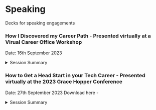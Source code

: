 # Speaking
Decks for speaking engagements

### How I Discovered my Career Path - Presented virtually at a Virual Career Office Workshop 
Date: 16th September 2023
<details>
  <summary>Session Summary</summary>
Coming soon...
</details>


### How to Get a Head Start in your Tech Career - Presented virtually at the 2023 Grace Hopper Conference 
Date: 27th September 2023
Download here - 

<details>
  <summary>Session Summary</summary>
The session, titled "How to Get a Head Start in your Tech Career," is designed to provide early-career professionals with actionable insights and practical tips on how to succeed in the fast-paced and constantly evolving tech industry.

Maureen has observed that the early stages of one's tech career can be particularly challenging. In this session, Maureen will draw on her extensive experience as an award-winning tech industry professional and a seasoned mentor to many women tech professionals and aspirants to provide attendees with a comprehensive roadmap for building a successful tech career. She will also share practical tips and insights that will help attendees navigate the early stages of their careers.

Specifically, attendees will learn:

* How to identify their strengths, interests, skills, and values to help them map out a career path that is fulfilling.

* How to build a strong personal brand that showcases their skills, experience, and unique value proposition.

* How to develop a network of mentors, peers and advocates who can support your career growth and provide guidance along the way.

* How to overcome common challenges and setbacks that can derail your career progress.

Throughout the session, Maureen will use real-world examples and personal experiences to illustrate the concepts and make them relevant to attendees' experiences. She will also incorporate interactive activities and Q&A sessions to ensure that attendees can apply the learnings to their specific situations.

As an advocate for diversity and inclusion in tech, Maureen believes that this session will be particularly relevant and impactful for underrepresented groups who are often underprepared or undervalued in the industry. By giving attendees tools and insights they need to get a head start in their careers, we can help create a more equitable and inclusive tech ecosystem.
</details>


